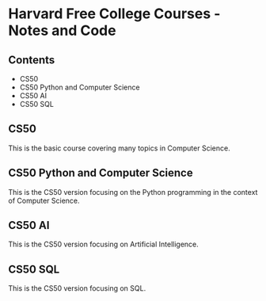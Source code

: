 <!-- Harvard's free college courses - notes and code on them mainly. -->

# Harvard Free College Courses - Notes and Code

## Contents

- CS50
- CS50 Python and Computer Science
- CS50 AI
- CS50 SQL

## CS50

This is the basic course covering many topics in Computer Science.

## CS50 Python and Computer Science

This is the CS50 version focusing on the Python programming in the context of Computer Science.

## CS50 AI

This is the CS50 version focusing on Artificial Intelligence.

## CS50 SQL

This is the CS50 version focusing on SQL.

